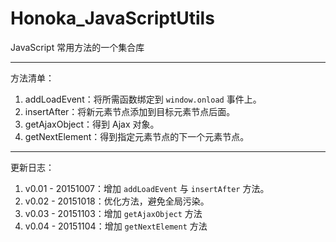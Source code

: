# Honoka_JavaScriptUtils

JavaScript 常用方法的一个集合库

---
方法清单：

1. addLoadEvent：将所需函数绑定到 ```window.onload``` 事件上。
2. insertAfter：将新元素节点添加到目标元素节点后面。
3. getAjaxObject：得到 Ajax 对象。
4. getNextElement：得到指定元素节点的下一个元素节点。

---
更新日志：

1. v0.01 - 20151007：增加 ```addLoadEvent``` 与 ```insertAfter``` 方法。
2. v0.02 - 20151018：优化方法，避免全局污染。
3. v0.03 - 20151103：增加 `getAjaxObject` 方法
4. v0.04 - 20151104：增加 `getNextElement` 方法